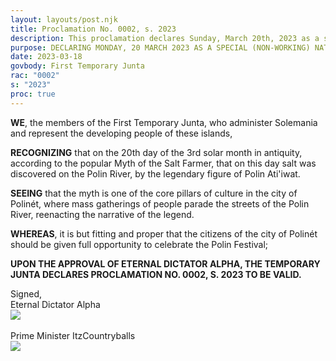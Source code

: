 ```yaml
---
layout: layouts/post.njk
title: Proclamation No. 0002, s. 2023
description: This proclamation declares Sunday, March 20th, 2023 as a special non-working holiday in the city of Polinét, Leeyland Territory.
purpose: DECLARING MONDAY, 20 MARCH 2023 AS A SPECIAL (NON-WORKING) NATIONAL HOLIDAY IN THE CITY OF POLINÉT.
date: 2023-03-18
govbody: First Temporary Junta
rac: "0002"
s: "2023"
proc: true
---
```


<p>
<b><span class="text-3xl font-bold">W</span>E</b>, the members of the First Temporary Junta, who administer Solemania and represent the developing people of these islands,

**RECOGNIZING** that on the 20th day of the 3rd solar month in antiquity, according to the popular Myth of the Salt Farmer, that on this day salt was discovered on the Polin River, by the legendary figure of Polin Ati'iwat.

**SEEING** that the myth is one of the core pillars of culture in the city of Polinét, where mass gatherings of people parade the streets of the Polin River, reenacting the narrative of the legend. 

**WHEREAS**, it is but fitting and proper that the citizens of the city of Polinét should be given full opportunity to celebrate the Polin Festival;

**UPON THE APPROVAL OF ETERNAL DICTATOR ALPHA, THE TEMPORARY JUNTA DECLARES PROCLAMATION NO. 0002, S. 2023 TO BE VALID.**
</p>

<div class="grid text-right">
    Signed,
    <div class="block">
        Eternal Dictator Alpha<br>
        <img src="/assets/img/Alpha-sig.png" class="h-12 w-auto float-right block">
    </div>
    <br>
    <div class="block">
        Prime Minister ItzCountryballs<br>
        <img src="/assets/img/Itz-sig.png" class="h-12 w-auto float-right block">
    </div>
</div>